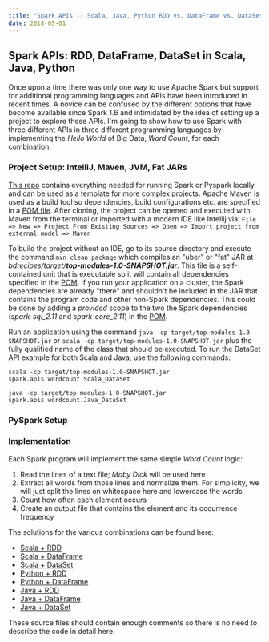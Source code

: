 ```yaml
---
title: "Spark APIs -- Scala, Java, Python RDD vs. DataFrame vs. DataSet"
date: 2018-05-01
---
```


## Spark APIs: RDD, DataFrame, DataSet in Scala, Java, Python 

Once upon a time there was only one way to use Apache Spark but support for additional programming languages and APIs have been introduced in recent times. A novice can be confused by the different options that have become available since Spark 1.6 and intimidated by the idea of setting up a project to explore these APIs. I'm going to show how to use Spark with three different APIs in three different programming languages by implementing the _Hello World_ of Big Data, _Word Count_, for each combination.

### Project Setup: IntelliJ, Maven, JVM, Fat JARs
[This repo](https://github.com/g1thubhub/bdrecipes) contains everything needed for running Spark or Pyspark locally and can be used as a template for more complex projects. Apache Maven is used as a build tool so dependencies, build configurations etc. are specified in a [POM file](https://github.com/g1thubhub/bdrecipes/blob/master/pom.xml). After cloning, the project can be opened and executed with Maven from the terminal or imported with a modern IDE like Intellij via:  ```
File => New => Project From Existing Sources => Open => Import project from external model => Maven ```

To build the project without an IDE, go to its source directory and execute the command ```mvn clean package``` which compiles an "uber" or "fat" JAR at _bdrecipes/target/**top-modules-1.0-SNAPSHOT.jar**_. This file is a self-contained unit that is executable so it will contain all dependencies specified in the [POM](https://github.com/g1thubhub/bdrecipes/blob/master/pom.xml). If you run your application on a cluster, the Spark dependencies are already "there" and shouldn't be included in the JAR that contains the program code and other non-Spark dependencies. This could be done by adding a _provided_ scope to the two the Spark dependencies (_spark-sql_2.11_ and _spark-core_2.11_) in the [POM](https://github.com/g1thubhub/bdrecipes/blob/master/pom.xml).

Run an application using the command ```java -cp target/top-modules-1.0-SNAPSHOT.jar``` or ```scala -cp target/top-modules-1.0-SNAPSHOT.jar``` plus the fully qualified name of the class that should be executed. To run the DataSet API example for both Scala and Java, use the following commands:
```
scala -cp target/top-modules-1.0-SNAPSHOT.jar spark.apis.wordcount.Scala_DataSet

java -cp target/top-modules-1.0-SNAPSHOT.jar spark.apis.wordcount.Java_DataSet
```

### PySpark Setup


### Implementation

Each Spark program will implement the same simple _Word Count_ logic:
1.	Read the lines of a text file; _Moby Dick_ will be used here
2. 	Extract all words from those lines and normalize them. For simplicity, we will just split the lines on whitespace here and lowercase the words 
3.	Count how often each element occurs
4.	Create an output file that contains the element and its occurrence frequency

The solutions for the various combinations can be found here:
* [Scala + RDD](https://github.com/g1thubhub/bdrecipes/blob/master/src/main/java/spark/apis/wordcount/Scala_RDD.scala)
* [Scala + DataFrame](https://github.com/g1thubhub/bdrecipes/blob/master/src/main/java/spark/apis/wordcount/Scala_DataFrame.scala)
* [Scala + DataSet](https://github.com/g1thubhub/bdrecipes/blob/master/src/main/java/spark/apis/wordcount/Scala_DataSet.scala)
* [Python + RDD](https://github.com/g1thubhub/bdrecipes/blob/master/src/main/java/spark/apis/wordcount/python_rdd.py)
* [Python + DataFrame](https://github.com/g1thubhub/bdrecipes/blob/master/src/main/java/spark/apis/wordcount/python_dataframe.py)
* [Java + RDD](https://github.com/g1thubhub/bdrecipes/blob/master/src/main/java/spark/apis/wordcount/Java_RDD.java)
* [Java + DataFrame](https://github.com/g1thubhub/bdrecipes/blob/master/src/main/java/spark/apis/wordcount/Java_DataFrame.java)
* [Java + DataSet](https://github.com/g1thubhub/bdrecipes/blob/master/src/main/java/spark/apis/wordcount/Java_DataSet.java)

These source files should contain enough comments so there is no need to describe the code in detail here.  